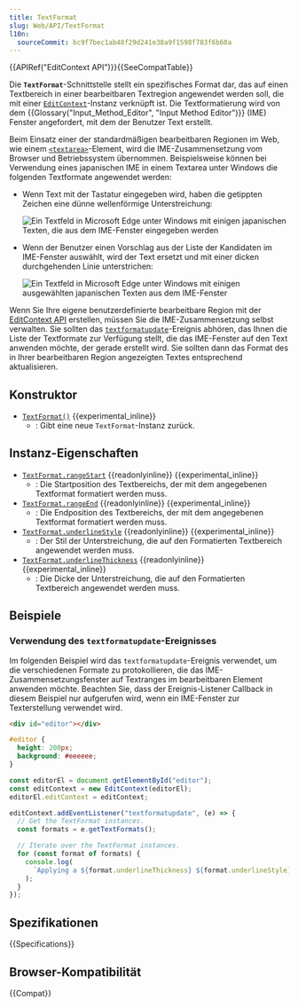 ```yaml
---
title: TextFormat
slug: Web/API/TextFormat
l10n:
  sourceCommit: bc9f7bec1ab48f29d241e38a9f1598f783f6b60a
---
```


{{APIRef("EditContext API")}}{{SeeCompatTable}}

Die **`TextFormat`**-Schnittstelle stellt ein spezifisches Format dar, das auf einen Textbereich in einer bearbeitbaren Textregion angewendet werden soll, die mit einer [`EditContext`](/de/docs/Web/API/EditContext)-Instanz verknüpft ist. Die Textformatierung wird von dem {{Glossary("Input_Method_Editor", "Input Method Editor")}} (IME) Fenster angefordert, mit dem der Benutzer Text erstellt.

Beim Einsatz einer der standardmäßigen bearbeitbaren Regionen im Web, wie einem [`<textarea>`](/de/docs/Web/HTML/Reference/Elements/textarea)-Element, wird die IME-Zusammensetzung vom Browser und Betriebssystem übernommen. Beispielsweise können bei Verwendung eines japanischen IME in einem Textarea unter Windows die folgenden Textformate angewendet werden:

- Wenn Text mit der Tastatur eingegeben wird, haben die getippten Zeichen eine dünne wellenförmige Unterstreichung:

  ![Ein Textfeld in Microsoft Edge unter Windows mit einigen japanischen Texten, die aus dem IME-Fenster eingegeben werden](./ime-squiggle-underline.png)

- Wenn der Benutzer einen Vorschlag aus der Liste der Kandidaten im IME-Fenster auswählt, wird der Text ersetzt und mit einer dicken durchgehenden Linie unterstrichen:

  ![Ein Textfeld in Microsoft Edge unter Windows mit einigen ausgewählten japanischen Texten aus dem IME-Fenster](./ime-solid-underline.png)

Wenn Sie Ihre eigene benutzerdefinierte bearbeitbare Region mit der [EditContext API](/de/docs/Web/API/EditContext_API) erstellen, müssen Sie die IME-Zusammensetzung selbst verwalten. Sie sollten das [`textformatupdate`](/de/docs/Web/API/EditContext/textformatupdate_event)-Ereignis abhören, das Ihnen die Liste der Textformate zur Verfügung stellt, die das IME-Fenster auf den Text anwenden möchte, der gerade erstellt wird. Sie sollten dann das Format des in Ihrer bearbeitbaren Region angezeigten Textes entsprechend aktualisieren.

## Konstruktor

- [`TextFormat()`](/de/docs/Web/API/TextFormat/TextFormat) {{experimental_inline}}
  - : Gibt eine neue `TextFormat`-Instanz zurück.

## Instanz-Eigenschaften

- [`TextFormat.rangeStart`](/de/docs/Web/API/TextFormat/rangeStart) {{readonlyinline}} {{experimental_inline}}
  - : Die Startposition des Textbereichs, der mit dem angegebenen Textformat formatiert werden muss.
- [`TextFormat.rangeEnd`](/de/docs/Web/API/TextFormat/rangeEnd) {{readonlyinline}} {{experimental_inline}}
  - : Die Endposition des Textbereichs, der mit dem angegebenen Textformat formatiert werden muss.
- [`TextFormat.underlineStyle`](/de/docs/Web/API/TextFormat/underlineStyle) {{readonlyinline}} {{experimental_inline}}
  - : Der Stil der Unterstreichung, die auf den Formatierten Textbereich angewendet werden muss.
- [`TextFormat.underlineThickness`](/de/docs/Web/API/TextFormat/underlineThickness) {{readonlyinline}} {{experimental_inline}}
  - : Die Dicke der Unterstreichung, die auf den Formatierten Textbereich angewendet werden muss.

## Beispiele

### Verwendung des `textformatupdate`-Ereignisses

Im folgenden Beispiel wird das `textformatupdate`-Ereignis verwendet, um die verschiedenen Formate zu protokollieren, die das IME-Zusammensetzungsfenster auf Textranges im bearbeitbaren Element anwenden möchte. Beachten Sie, dass der Ereignis-Listener Callback in diesem Beispiel nur aufgerufen wird, wenn ein IME-Fenster zur Texterstellung verwendet wird.

```html
<div id="editor"></div>
```

```css hidden
#editor {
  height: 200px;
  background: #eeeeee;
}
```

```js
const editorEl = document.getElementById("editor");
const editContext = new EditContext(editorEl);
editorEl.editContext = editContext;

editContext.addEventListener("textformatupdate", (e) => {
  // Get the TextFormat instances.
  const formats = e.getTextFormats();

  // Iterate over the TextFormat instances.
  for (const format of formats) {
    console.log(
      `Applying a ${format.underlineThickness} ${format.underlineStyle} underline between ${format.rangeStart} and ${format.rangeEnd}.`,
    );
  }
});
```

## Spezifikationen

{{Specifications}}

## Browser-Kompatibilität

{{Compat}}
